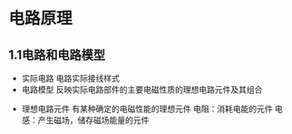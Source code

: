 # 电路原理
## 1.1电路和电路模型
- 实际电路
	电路实际接线样式
- 电路模型
	反映实际电路部件的主要电磁性质的理想电路元件及其组合
+ 理想电路元件
	有某种确定的电磁性能的理想元件 
	电阻：消耗电能的元件
	电感：产生磁场，储存磁场能量的元件
	



